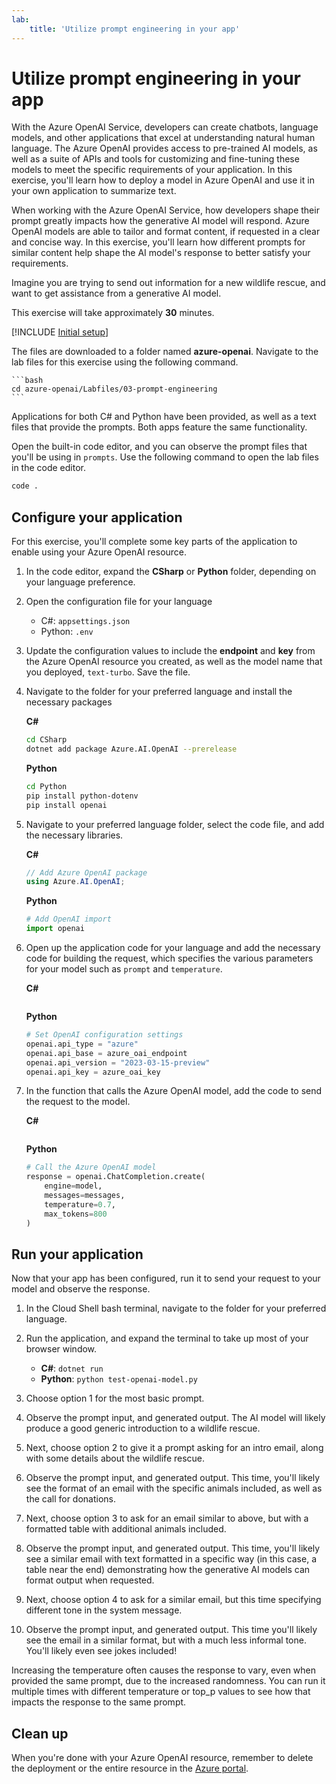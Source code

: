 ```yaml
---
lab:
    title: 'Utilize prompt engineering in your app'
---
```


# Utilize prompt engineering in your app

With the Azure OpenAI Service, developers can create chatbots, language models, and other applications that excel at understanding natural human language. The Azure OpenAI provides access to pre-trained AI models, as well as a suite of APIs and tools for customizing and fine-tuning these models to meet the specific requirements of your application. In this exercise, you'll learn how to deploy a model in Azure OpenAI and use it in your own application to summarize text.

When working with the Azure OpenAI Service, how developers shape their prompt greatly impacts how the generative AI model will respond. Azure OpenAI models are able to tailor and format content, if requested in a clear and concise way. In this exercise, you'll learn how different prompts for similar content help shape the AI model's response to better satisfy your requirements.

Imagine you are trying to send out information for a new wildlife rescue, and want to get assistance from a generative AI model.

This exercise will take approximately **30** minutes.

[!INCLUDE [Initial setup](includes/initial-setup.md)]

The files are downloaded to a folder named **azure-openai**. Navigate to the lab files for this exercise using the following command.

    ```bash
    cd azure-openai/Labfiles/03-prompt-engineering
    ```

Applications for both C# and Python have been provided, as well as a text files that provide the prompts. Both apps feature the same functionality.

Open the built-in code editor, and you can observe the prompt files that you'll be using in `prompts`. Use the following command to open the lab files in the code editor.

```bash
code .
```

## Configure your application

For this exercise, you'll complete some key parts of the application to enable using your Azure OpenAI resource.

1. In the code editor, expand the **CSharp** or **Python** folder, depending on your language preference.

2. Open the configuration file for your language

    - C#: `appsettings.json`
    - Python: `.env`
    
3. Update the configuration values to include the **endpoint** and **key** from the Azure OpenAI resource you created, as well as the model name that you deployed, `text-turbo`. Save the file.

4. Navigate to the folder for your preferred language and install the necessary packages

    **C#**

    ```bash
    cd CSharp
    dotnet add package Azure.AI.OpenAI --prerelease
    ```

    **Python**

    ```bash
    cd Python
    pip install python-dotenv
    pip install openai
    ```

5. Navigate to your preferred language folder, select the code file, and add the necessary libraries.

    **C#**

    ```csharp
    // Add Azure OpenAI package
    using Azure.AI.OpenAI;
    ```

    **Python**

    ```python
    # Add OpenAI import
    import openai
    ```

5. Open up the application code for your language and add the necessary code for building the request, which specifies the various parameters for your model such as `prompt` and `temperature`.

    **C#**

    ```csharp
    
    ```

    **Python**

    ```python
    # Set OpenAI configuration settings
    openai.api_type = "azure"
    openai.api_base = azure_oai_endpoint
    openai.api_version = "2023-03-15-preview"
    openai.api_key = azure_oai_key
    ```

6. In the function that calls the Azure OpenAI model, add the code to send the request to the model.

    **C#**

    ```csharp
    ```

    **Python**

    ```python
    # Call the Azure OpenAI model
    response = openai.ChatCompletion.create(
        engine=model,
        messages=messages,
        temperature=0.7,
        max_tokens=800
    )
    ```

## Run your application

Now that your app has been configured, run it to send your request to your model and observe the response.

1. In the Cloud Shell bash terminal, navigate to the folder for your preferred language.
1. Run the application, and expand the terminal to take up most of your browser window.

    - **C#**: `dotnet run`
    - **Python**: `python test-openai-model.py`

1. Choose option 1 for the most basic prompt.
1. Observe the prompt input, and generated output. The AI model will likely produce a good generic introduction to a wildlife rescue.
1. Next, choose option 2 to give it a prompt asking for an intro email, along with some details about the wildlife rescue.
1. Observe the prompt input, and generated output. This time, you'll likely see the format of an email with the specific animals included, as well as the call for donations.
1. Next, choose option 3 to ask for an email similar to above, but with a formatted table with additional animals included.
1. Observe the prompt input, and generated output. This time, you'll likely see a similar email with text formatted in a specific way (in this case, a table near the end) demonstrating how the generative AI models can format output when requested.
1. Next, choose option 4 to ask for a similar email, but this time specifying different tone in the system message.
1. Observe the prompt input, and generated output. This time you'll likely see the email in a similar format, but with a much less informal tone. You'll likely even see jokes included!

Increasing the temperature often causes the response to vary, even when provided the same prompt, due to the increased randomness. You can run it multiple times with different temperature or top_p values to see how that impacts the response to the same prompt.

## Clean up

When you're done with your Azure OpenAI resource, remember to delete the deployment or the entire resource in the [Azure portal](https://portal.azure.com?azure-portal=true).
